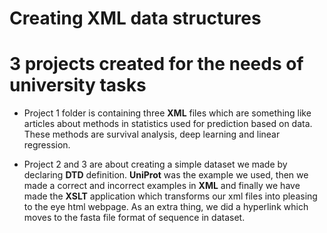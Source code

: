 # Creating XML data structures

# 3 projects created for the needs of university tasks

- Project 1 folder is containing three <b>XML</b> files which are something like articles about methods in statistics used for prediction based on data. These methods are survival analysis, deep learning and linear regression. 

- Project 2 and 3 are about creating a simple dataset we made by declaring <b>DTD</b> definition. <b>UniProt</b> was the example we used, then we made a correct and incorrect examples in <b>XML</b> and finally we have made the <b>XSLT</b> application which transforms our xml files into pleasing to the eye html webpage. As an extra thing, we did a hyperlink which moves to the fasta file format of sequence in dataset.
